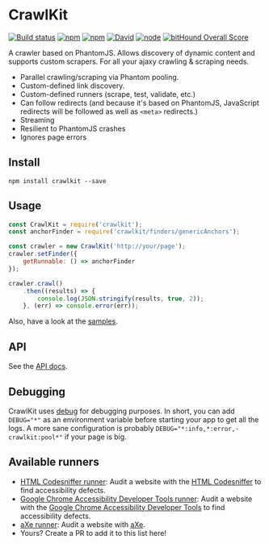 # CrawlKit
[![Build status](https://img.shields.io/travis/crawlkit/crawlkit/master.svg)](https://travis-ci.org/crawlkit/crawlkit)
[![npm](https://img.shields.io/npm/v/crawlkit.svg)](https://www.npmjs.com/package/crawlkit)
[![npm](https://img.shields.io/npm/l/crawlkit.svg)]()
[![David](https://img.shields.io/david/crawlkit/crawlkit.svg)]()
[![node](https://img.shields.io/node/v/crawlkit.svg)]()
[![bitHound Overall Score](https://www.bithound.io/github/crawlkit/crawlkit/badges/score.svg)](https://www.bithound.io/github/crawlkit/crawlkit)

A crawler based on PhantomJS. Allows discovery of dynamic content and supports custom scrapers. For all your ajaxy crawling & scraping needs.

* Parallel crawling/scraping via Phantom pooling.
* Custom-defined link discovery.
* Custom-defined runners (scrape, test, validate, etc.)
* Can follow redirects (and because it's based on PhantomJS, JavaScript redirects will be followed as well as `<meta>` redirects.)
* Streaming
* Resilient to PhantomJS crashes
* Ignores page errors

## Install
```console
npm install crawlkit --save
```

## Usage
```javascript
const CrawlKit = require('crawlkit');
const anchorFinder = require('crawlkit/finders/genericAnchors');

const crawler = new CrawlKit('http://your/page');
crawler.setFinder({
    getRunnable: () => anchorFinder
});

crawler.crawl()
    .then((results) => {
        console.log(JSON.stringify(results, true, 2));
    }, (err) => console.error(err));
```
Also, have a look at the [samples](https://github.com/crawlkit/crawlkit/tree/master/examples).

## API
See the [API docs](http://crawlkit.github.io/crawlkit/docs/).

## Debugging
CrawlKit uses [debug](https://github.com/visionmedia/debug) for debugging purposes. In short, you can add `DEBUG="*"` as an environment variable before starting your app to get all the logs. A more sane configuration is probably `DEBUG="*:info,*:error,-crawlkit:pool*"` if your page is big.

## Available runners
* [HTML Codesniffer runner](https://github.com/crawlkit/runner-htmlcs): Audit a website with the [HTML Codesniffer](https://github.com/squizlabs/HTML_CodeSniffer) to find accessibility defects.
* [Google Chrome Accessibility Developer Tools runner](https://github.com/crawlkit/runner-accessibility-developer-tools): Audit a website with the [Google Chrome Accessibility Developer Tools](https://github.com/GoogleChrome/accessibility-developer-tools) to find accessibility defects.
* [aXe runner](https://github.com/crawlkit/runner-axe): Audit a website with [aXe](https://github.com/dequelabs/axe-core).
* Yours? Create a PR to add it to this list here!
